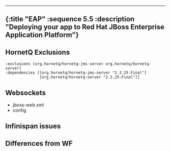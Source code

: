 ---
{:title "EAP"
 :sequence 5.5
 :description "Deploying your app to Red Hat JBoss Enterprise Application Platform"}
 ---

## HornetQ Exclusions

    :exclusions [org.hornetq/hornetq-jms-server org.hornetq/hornetq-server]
    :dependencies [[org.hornetq/hornetq-jms-server "2.3.25.Final"]
                   [org.hornetq/hornetq-server "2.3.25.Final"]]

## Websockets

* jboss-web.xml
* config

## Infinispan issues

## Differences from WF
